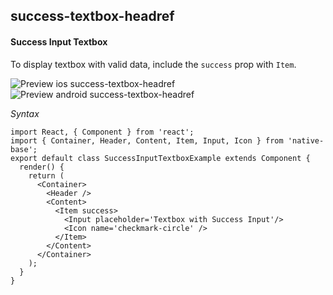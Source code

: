 ## success-textbox-headref
#### Success Input Textbox

To display textbox with valid data, include the <code>success</code> prop with <code>Item</code>.

![Preview ios success-textbox-headref](https://github.com/GeekyAnts/NativeBase-KitchenSink/raw/v2.5.0/screenshots/ios/input-success.png)
![Preview android success-textbox-headref](https://github.com/GeekyAnts/NativeBase-KitchenSink/raw/v2.5.0/screenshots/android/input-success.png)

*Syntax*

<pre class="line-numbers"><code class="language-jsx">import React, { Component } from 'react';
import { Container, Header, Content, Item, Input, Icon } from 'native-base';
export default class SuccessInputTextboxExample extends Component {
  render() {
    return (
      &lt;Container>
        &lt;Header />
        &lt;Content>
          &lt;Item success>
            &lt;Input placeholder='Textbox with Success Input'/>
            &lt;Icon name='checkmark-circle' />
          &lt;/Item>
        &lt;/Content>
      &lt;/Container>
    );
  }
}</code></pre><br />
